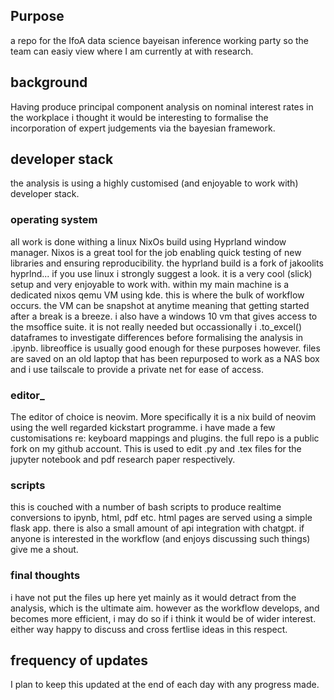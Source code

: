## Purpose
a repo for the IfoA data science bayeisan inference working party so the team can easiy view where I am currently at with research.

## background
Having produce principal component analysis on nominal interest rates in the workplace i thought it would be interesting to formalise the incorporation of expert judgements via the bayesian framework. 

## developer stack
the analysis is using a highly customised (and enjoyable to work with) developer stack.  
### operating system
all work is done withing a linux NixOs build using Hyprland window manager.  Nixos is a great tool for the job enabling quick testing of new libraries and ensuring reproducibility.  the hyprland build is a fork of jakoolits hyprlnd... if you use linux i strongly suggest a look.  it is a very cool (slick) setup and very enjoyable to work with.  within my main machine is a dedicated nixos qemu VM using kde.  this is where the bulk of workflow occurs.  the VM can be snapshot at anytime meaning that getting started after a break is a breeze.  i also have a windows 10 vm that gives access to the msoffice suite.  it is not really needed but occassionally i .to_excel() dataframes to investigate differences before formalising the analysis in .ipynb.  libreoffice is usually good enough for these purposes however.  files are saved on an old laptop that has been repurposed to work as a NAS box and i use tailscale to provide a private net for ease of access.
### editor_
The editor of choice is neovim.  More specifically it is a nix build of neovim using the well regarded kickstart programme.  i have made a few customisations re: keyboard mappings and plugins.  the full repo is a public fork on my github account. This is used to edit .py and .tex files for the jupyter notebook and pdf research paper respectively.  
### scripts
this is couched with a number of bash scripts to produce realtime conversions to ipynb, html, pdf etc.  html pages are served using a simple flask app.  there is also a small amount of api integration with chatgpt.  if anyone is interested in the workflow (and enjoys discussing such things) give me a shout.  
### final thoughts
i have not put the files up here yet mainly as it would detract from the analysis, which is the ultimate aim.  however as the workflow develops, and becomes more efficient, i may do so if i think it would be of wider interest.  either way happy to discuss and cross fertlise ideas in this respect.

## frequency of updates
I plan to keep this updated at the end of each day with any progress made.

